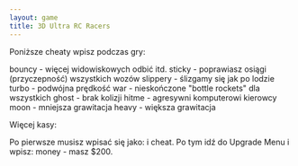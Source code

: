 ```yaml
---
layout: game
title: 3D Ultra RC Racers
---
```


Poniższe cheaty wpisz podczas gry:

bouncy   - więcej widowiskowych odbić itd.
sticky   - poprawiasz osiągi (przyczepność) wszystkich wozów
slippery - ślizgamy się jak po lodzie
turbo    - podwójna prędkość
war      - nieskończone "bottle rockets" dla wszystkich
ghost    - brak kolizji
hitme    - agresywni komputerowi kierowcy
moon     - mniejsza grawitacja
heavy    - większa grawitacja

Więcej kasy:

Po pierwsze musisz wpisać się jako: i cheat. Po tym idź do Upgrade Menu i wpisz: money - masz $200.
